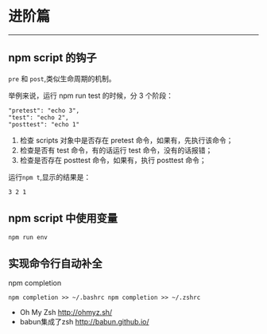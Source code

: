 # 进阶篇
---

## npm script 的钩子

`pre` 和 `post`,类似生命周期的机制。

举例来说，运行 npm run test 的时候，分 3 个阶段：

```
"pretest": "echo 3",
"test": "echo 2",
"posttest": "echo 1"
```

1. 检查 scripts 对象中是否存在 pretest 命令，如果有，先执行该命令；
2. 检查是否有 test 命令，有的话运行 test 命令，没有的话报错；
3. 检查是否存在 posttest 命令，如果有，执行 posttest 命令；

运行`npm t`,显示的结果是：

`
3
2
1
`

## npm script 中使用变量

```
npm run env
```

## 实现命令行自动补全

npm completion

``
npm completion >> ~/.bashrc
npm completion >> ~/.zshrc
``

- Oh My Zsh http://ohmyz.sh/
- babun集成了zsh http://babun.github.io/